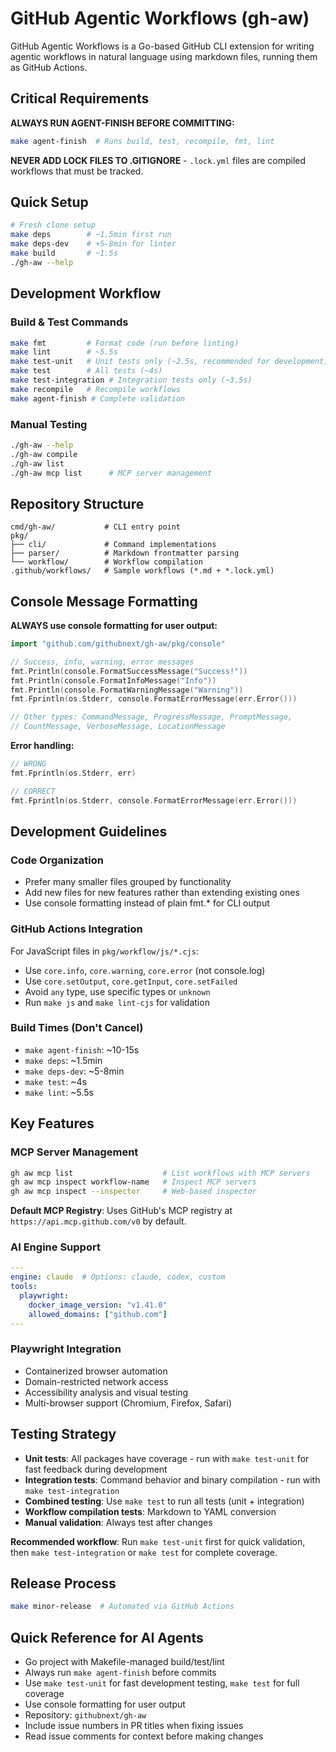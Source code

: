 # GitHub Agentic Workflows (gh-aw)

GitHub Agentic Workflows is a Go-based GitHub CLI extension for writing agentic workflows in natural language using markdown files, running them as GitHub Actions.

## Critical Requirements

**ALWAYS RUN AGENT-FINISH BEFORE COMMITTING:**
```bash
make agent-finish  # Runs build, test, recompile, fmt, lint
```

**NEVER ADD LOCK FILES TO .GITIGNORE** - `.lock.yml` files are compiled workflows that must be tracked.

## Quick Setup

```bash
# Fresh clone setup
make deps        # ~1.5min first run  
make deps-dev    # +5-8min for linter
make build       # ~1.5s
./gh-aw --help
```

## Development Workflow

### Build & Test Commands
```bash
make fmt         # Format code (run before linting)
make lint        # ~5.5s
make test-unit   # Unit tests only (~2.5s, recommended for development)
make test        # All tests (~4s)
make test-integration # Integration tests only (~3.5s)
make recompile   # Recompile workflows
make agent-finish # Complete validation
```

### Manual Testing
```bash
./gh-aw --help
./gh-aw compile
./gh-aw list
./gh-aw mcp list      # MCP server management
```

## Repository Structure

```
cmd/gh-aw/           # CLI entry point
pkg/
├── cli/             # Command implementations  
├── parser/          # Markdown frontmatter parsing
└── workflow/        # Workflow compilation
.github/workflows/   # Sample workflows (*.md + *.lock.yml)
```

## Console Message Formatting

**ALWAYS use console formatting for user output:**

```go
import "github.com/githubnext/gh-aw/pkg/console"

// Success, info, warning, error messages
fmt.Println(console.FormatSuccessMessage("Success!"))
fmt.Println(console.FormatInfoMessage("Info"))
fmt.Println(console.FormatWarningMessage("Warning"))
fmt.Fprintln(os.Stderr, console.FormatErrorMessage(err.Error()))

// Other types: CommandMessage, ProgressMessage, PromptMessage, 
// CountMessage, VerboseMessage, LocationMessage
```

**Error handling:**
```go
// WRONG
fmt.Fprintln(os.Stderr, err)

// CORRECT  
fmt.Fprintln(os.Stderr, console.FormatErrorMessage(err.Error()))
```

## Development Guidelines

### Code Organization
- Prefer many smaller files grouped by functionality
- Add new files for new features rather than extending existing ones
- Use console formatting instead of plain fmt.* for CLI output

### GitHub Actions Integration  
For JavaScript files in `pkg/workflow/js/*.cjs`:
- Use `core.info`, `core.warning`, `core.error` (not console.log)
- Use `core.setOutput`, `core.getInput`, `core.setFailed`
- Avoid `any` type, use specific types or `unknown`
- Run `make js` and `make lint-cjs` for validation

### Build Times (Don't Cancel)
- `make agent-finish`: ~10-15s
- `make deps`: ~1.5min  
- `make deps-dev`: ~5-8min
- `make test`: ~4s
- `make lint`: ~5.5s

## Key Features

### MCP Server Management
```bash
gh aw mcp list                    # List workflows with MCP servers
gh aw mcp inspect workflow-name   # Inspect MCP servers
gh aw mcp inspect --inspector     # Web-based inspector
```

**Default MCP Registry**: Uses GitHub's MCP registry at `https://api.mcp.github.com/v0` by default.

### AI Engine Support
```yaml
---
engine: claude  # Options: claude, codex, custom
tools:
  playwright:
    docker_image_version: "v1.41.0"
    allowed_domains: ["github.com"]
---
```

### Playwright Integration
- Containerized browser automation
- Domain-restricted network access
- Accessibility analysis and visual testing
- Multi-browser support (Chromium, Firefox, Safari)

## Testing Strategy
- **Unit tests**: All packages have coverage - run with `make test-unit` for fast feedback during development
- **Integration tests**: Command behavior and binary compilation - run with `make test-integration`
- **Combined testing**: Use `make test` to run all tests (unit + integration)
- **Workflow compilation tests**: Markdown to YAML conversion
- **Manual validation**: Always test after changes

**Recommended workflow**: Run `make test-unit` first for quick validation, then `make test-integration` or `make test` for complete coverage.

## Release Process
```bash
make minor-release  # Automated via GitHub Actions
```

## Quick Reference for AI Agents
- Go project with Makefile-managed build/test/lint
- Always run `make agent-finish` before commits
- Use `make test-unit` for fast development testing, `make test` for full coverage
- Use console formatting for user output
- Repository: `githubnext/gh-aw`
- Include issue numbers in PR titles when fixing issues
- Read issue comments for context before making changes